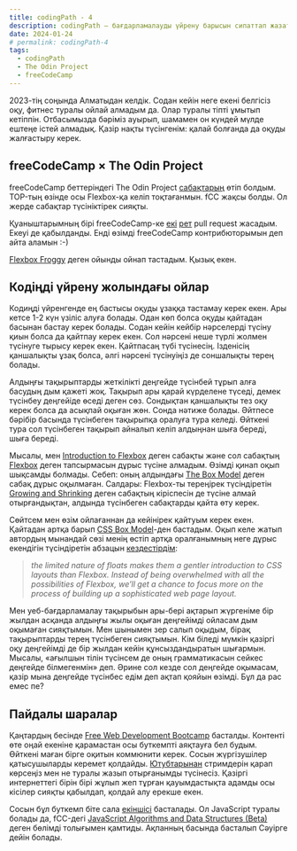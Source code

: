 ```yaml
---
title: codingPath - 4
description: codingPath – бағдарламалауды үйрену барысын сипаттап жазатын постарды біріктіретін тег. Бағдарламалауды өздігінен үйреніп жүрген адамдарға пайдалы болуы мүмкін.
date: 2024-01-24
# permalink: codingPath-4
tags:
  - codingPath
  - The Odin Project
  - freeCodeCamp
---
```


2023-тің соңында Алматыдан келдік. Содан кейін неге екені белгісіз оқу, фитнес туралы ойлай алмадым да. Олар туралы тіпті ұмытып кетіппін. Отбасымызда бәріміз ауырып, шамамен он күндей мүлде ештеңе істей алмадық. Қазір нақты түсінгенім: қалай болғанда да оқуды жалғастыру керек.

## freeCodeCamp × The Odin Project

freeCodeCamp беттеріндегі The Odin Project [сабақтарың](https://www.freecodecamp.org/learn/the-odin-project/) өтіп болдым. TOP-тың өзінде осы Flexbox-қа келіп тоқтағанмын. fCC жақсы болды. Ол жерде сабақтар түсініктірек сияқты.

Қуаныштарымның бірі freeCodeCamp-ке [екі](https://github.com/freeCodeCamp/freeCodeCamp/pull/53078) [рет](https://github.com/freeCodeCamp/freeCodeCamp/pull/53100) pull request жасадым. Екеуі де қабылданды. Енді өзімді freeCodeCamp контрибюторымын деп айта аламын :-)

[Flexbox Froggy](https://flexboxfroggy.com) деген ойынды ойнап тастадым. Қызық екен.

## Кодіңді үйрену жолындағы ойлар

Кодиңді үйренгенде ең бастысы оқуды ұзаққа тастамау керек екен. Ары кетсе 1-2 күн үзіліс алуға болады. Одан көп болса оқуды қайтадан басынан бастау керек болады. Содан кейін кейбір нәрселерді түсіну қиын болса да қайтпау керек екен. Сол нәрсені неше түрлі жолмен түсінуге тырысу керек екен. Қайтпасаң түбі түсінесің. Ізденісің қаншалықты ұзақ болса, әлгі нәрсені түсінуіңіз де соншалықты терең болады.

Алдыңғы тақырыптарды жеткілікті деңгейде түсінбей тұрып алға басудың дым қажеті жоқ. Тақырып ары қарай күрделене түседі, демек түсінбеу деңгейіде өседі деген сөз. Сондықтан қаншалықты тез оқу керек болса да асықпай оқыған жөн. Сонда нәтиже болады. Әйтпесе бәрібір басында түсінбеген тақырыпқа оралуға тура келеді. Өйткені тура сол түсінбеген тақырып айналып келіп алдыңнан шыға береді, шыға береді.

Мысалы, мен [Introduction to Flexbox](https://www.theodinproject.com/lessons/foundations-introduction-to-flexbox) деген сабақты және сол сабақтың [Flexbox](https://internetingishard.netlify.app/html-and-css/flexbox/index.html) деген тапсырмасын дұрыс түсіне алмадым. Өзімді қинап оқып шықсамды болмады. Себеп: оның алдындағы [The Box Model](https://www.theodinproject.com/lessons/foundations-the-box-model) деген сабақ дұрыс оқылмаған. Салдары: Flexbox-ты тереңірек түсіндіретін [Growing and Shrinking](https://www.theodinproject.com/lessons/foundations-growing-and-shrinking) деген сабақтың кіріспесін де түсіне алмай отырғандықтан, алдында түсінбеген сабақтарды қайта өту керек.

Сөйтсем мен өзім ойлағаннан да кейінірек қайтуым керек екен. Қайтадан артқа барып [CSS Box Model](https://internetingishard.netlify.app/html-and-css/css-box-model/)-ден бастадым. Оқып келе жатып автордың мынандай сөзі менің өстіп артқа оралғанымның неге дұрыс екендігін түсіндіретін абзацын [кездестірдім](https://internetingishard.netlify.app/html-and-css/floats/):

> _the limited nature of floats makes them a gentler introduction to CSS layouts than Flexbox. Instead of being overwhelmed with all the possibilities of Flexbox, we’ll get a chance to focus more on the process of building up a sophisticated web page layout._

Мен уеб-бағдарламалау тақырыбын ары-бері ақтарып жүргеніме бір жылдан асқанда алдыңғы жылы оқыған деңгейімді ойласам дым оқымаған сияқтымын. Мен шынымен зер салып оқыдым, бірақ тақырыптарды терең түсінбеген сияқтымын. Кім біледі мүмкін қазіргі оқу деңгейімді де бір жылдан кейін құнсыздандыратын шығармын. Мысалы, «ағылшын тілін түсінсем де оның грамматикасын сейкес деңгейде білмегенмін» деп. Әрине сол кезде сол деңгейде оқымасам, қазір мына деңгейде түсінбес едім деп ақтап қояйын өзімді. Бұл да рас емес пе?

## Пайдалы шаралар

Қаңтардың бесінде [Free Web Development Bootcamp](https://badwebsite.club/webdev-bootcamp-jan-2024.html) басталды. Контенті өте оңай екеніне қарамастан осы буткемпті аяқтауға бел будым. Өйткені маған бірге оқитын коммюнити керек. Сосын жүргізушілер қатысушыларды керемет қолдайды. [Ютубтарынан](https://www.youtube.com/@badwebsiteclub) стримдерін қарап көрсеңіз мен не туралы жазып отырғанымды түсінесіз. Қазіргі интернеттегі бірін бірі жұлып жеп тұрған қауымдастықта адамды осы кісілер сияқты қабылдап, қолдай алу ерекше екен.

Сосын бұл буткемп біте сала [екіншісі](https://badwebsite.club/js-bootcamp-feb-2024.html) басталады. Ол JavaScript туралы болады да, fCC-дегі [JavaScript Algorithms and Data Structures (Beta)](https://www.freecodecamp.org/learn/javascript-algorithms-and-data-structures-v8/) деген бөлімді толығымен қамтиды. Ақпанның басында басталып Сәуірге дейін болады.
